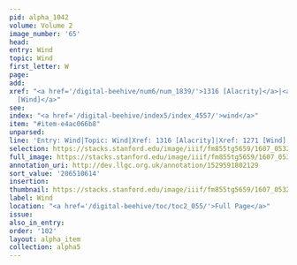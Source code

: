 ```yaml
---
pid: alpha_1042
volume: Volume 2
image_number: '65'
head:
entry: Wind
topic: Wind
first_letter: W
page:
add:
xref: "<a href='/digital-beehive/num6/num_1839/'>1316 [Alacrity]</a>|<a href='/digital-beehive/num6/num_1764/'>1271
  [Wind]</a>"
see:
index: "<a href='/digital-beehive/index5/index_4557/'>wind</a>"
item: "#item-e4ac066b8"
unparsed:
line: 'Entry: Wind|Topic: Wind|Xref: 1316 [Alacrity]|Xref: 1271 [Wind]|Index: wind|#item-e4ac066b8'
selection: https://stacks.stanford.edu/image/iiif/fm855tg5659/1607_0532/328,614,3058,414/full/0/default.jpg
full_image: https://stacks.stanford.edu/image/iiif/fm855tg5659/1607_0532/full/full/0/default.jpg
annotation_uri: http://dev.llgc.org.uk/annotation/1529591802129
sort_value: '206510614'
insertion:
thumbnail: https://stacks.stanford.edu/image/iiif/fm855tg5659/1607_0532/328,614,600,180/250,/0/default.jpg
label: Wind
location: "<a href='/digital-beehive/toc/toc2_055/'>Full Page</a>"
issue:
also_in_entry:
order: '102'
layout: alpha_item
collection: alpha5
---
```

